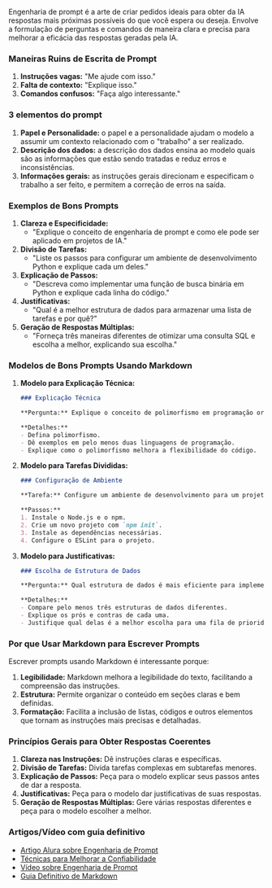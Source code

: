 Engenharia de prompt é a arte de criar pedidos ideais para obter da IA respostas mais próximas possíveis do que você espera ou deseja. Envolve a formulação de perguntas e comandos de maneira clara e precisa para melhorar a eficácia das respostas geradas pela IA.

### Maneiras Ruins de Escrita de Prompt

1. **Instruções vagas:** "Me ajude com isso."
2. **Falta de contexto:** "Explique isso."
3. **Comandos confusos:** "Faça algo interessante."

### 3 elementos do prompt
1. **Papel e Personalidade:** o papel e a personalidade ajudam o modelo a assumir um contexto relacionado com o "trabalho" a ser realizado.
2. **Descrição dos dados:** a descrição dos dados ensina ao modelo quais são as informações que estão sendo tratadas e reduz erros e inconsistências.
3. **Informações gerais:** as instruções gerais direcionam e especificam o trabalho a ser feito, e permitem a correção de erros na saída.

### Exemplos de Bons Prompts

1. **Clareza e Especificidade:**
   - "Explique o conceito de engenharia de prompt e como ele pode ser aplicado em projetos de IA."
2. **Divisão de Tarefas:**
   - "Liste os passos para configurar um ambiente de desenvolvimento Python e explique cada um deles."
3. **Explicação de Passos:**
   - "Descreva como implementar uma função de busca binária em Python e explique cada linha do código."
4. **Justificativas:**
   - "Qual é a melhor estrutura de dados para armazenar uma lista de tarefas e por quê?"
5. **Geração de Respostas Múltiplas:**
   - "Forneça três maneiras diferentes de otimizar uma consulta SQL e escolha a melhor, explicando sua escolha."

### Modelos de Bons Prompts Usando Markdown

1. **Modelo para Explicação Técnica:**
   ```markdown
   ### Explicação Técnica

   **Pergunta:** Explique o conceito de polimorfismo em programação orientada a objetos.

   **Detalhes:**
   - Defina polimorfismo.
   - Dê exemplos em pelo menos duas linguagens de programação.
   - Explique como o polimorfismo melhora a flexibilidade do código.
   ```

2. **Modelo para Tarefas Divididas:**
   ```markdown
   ### Configuração de Ambiente

   **Tarefa:** Configure um ambiente de desenvolvimento para um projeto Node.js.

   **Passos:**
   1. Instale o Node.js e o npm.
   2. Crie um novo projeto com `npm init`.
   3. Instale as dependências necessárias.
   4. Configure o ESLint para o projeto.
   ```

3. **Modelo para Justificativas:**
   ```markdown
   ### Escolha de Estrutura de Dados

   **Pergunta:** Qual estrutura de dados é mais eficiente para implementar uma fila de prioridade?

   **Detalhes:**
   - Compare pelo menos três estruturas de dados diferentes.
   - Explique os prós e contras de cada uma.
   - Justifique qual delas é a melhor escolha para uma fila de prioridade.
   ```

### Por que Usar Markdown para Escrever Prompts

Escrever prompts usando Markdown é interessante porque:
1. **Legibilidade:** Markdown melhora a legibilidade do texto, facilitando a compreensão das instruções.
2. **Estrutura:** Permite organizar o conteúdo em seções claras e bem definidas.
3. **Formatação:** Facilita a inclusão de listas, códigos e outros elementos que tornam as instruções mais precisas e detalhadas.

### Princípios Gerais para Obter Respostas Coerentes

1. **Clareza nas Instruções:** Dê instruções claras e específicas.
2. **Divisão de Tarefas:** Divida tarefas complexas em subtarefas menores.
3. **Explicação de Passos:** Peça para o modelo explicar seus passos antes de dar a resposta.
4. **Justificativas:** Peça para o modelo dar justificativas de suas respostas.
5. **Geração de Respostas Múltiplas:** Gere várias respostas diferentes e peça para o modelo escolher a melhor.

### Artigos/Vídeo com guia definitivo

- [Artigo Alura sobre Engenharia de Prompt](https://www.alura.com.br/artigos/engenharia-prompt)
- [Técnicas para Melhorar a Confiabilidade](https://cookbook.openai.com/techniques_to_improve_reliability)
- [Vídeo sobre Engenharia de Prompt](https://youtu.be/1VDcke66TRE?si=qJuVjC_yeInZ0CTm)
- [Guia Definitivo de Markdown](https://github.com/mende1/guia-definitivo-de-markdown)